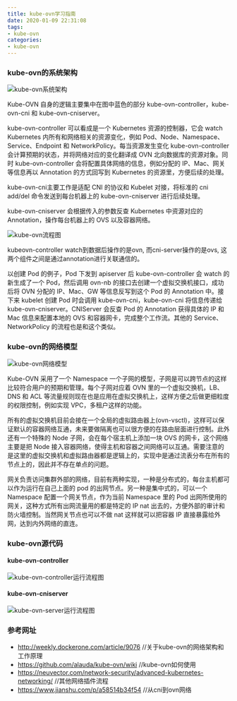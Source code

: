 ```yaml
---
title: kube-ovn学习指南
date: 2020-01-09 22:31:08
tags: 
- kube-ovn
categories:
- kube-ovn
---
```


### kube-ovn的系统架构
![kube-ovn系统架构](http://dockone.io/uploads/article/20190710/decaf6ff139442ffeccd70b7ad3d0bc3.png)

Kube-OVN 自身的逻辑主要集中在图中蓝色的部分 kube-ovn-controller，kube-ovn-cni 和 kube-ovn-cniserver。

kube-ovn-controller 可以看成是一个 Kubernetes 资源的控制器，它会 watch Kubernetes 内所有和网络相关的资源变化，例如 Pod、Node、Namespace、Service、Endpoint 和 NetworkPolicy。每当资源发生变化 kube-ovn-controller 会计算预期的状态，并将网络对应的变化翻译成 OVN 北向数据库的资源对象。同时 kube-ovn-controller 会将配置具体网络的信息，例如分配的 IP、Mac、网关等信息再以 Annotation 的方式回写到 Kubernetes 的资源里，方便后续的处理。

kube-ovn-cni主要工作是适配 CNI 的协议和 Kubelet 对接，将标准的 cni add/del 命令发送到每台机器上的 kube-ovn-cniserver 进行后续处理。

kube-ovn-cniserver 会根据传入的参数反查 Kubernetes 中资源对应的 Annotation，操作每台机器上的 OVS 以及容器网络。

![kube-ovn流程图](ylt.jpg)

kubeovn-controller watch到数据后操作的是ovn, 而cni-server操作的是ovs, 这两个组件之间是通过annotation进行关联通信的。

以创建 Pod 的例子，Pod 下发到 apiserver 后 kube-ovn-controller 会 watch 的新生成了一个 Pod，然后调用 ovn-nb 的接口去创建一个虚拟交换机接口，成功后将 OVN 分配的 IP、Mac、GW 等信息反写到这个 Pod 的 Annotation 中。接下来 kubelet 创建 Pod 时会调用 kube-ovn-cni，kube-ovn-cni 将信息传递给 kube-ovn-cniserver。CNIServer 会反查 Pod 的 Annotation 获得具体的 IP 和 Mac 信息来配置本地的 OVS 和容器网卡，完成整个工作流。其他的 Service、NetworkPolicy 的流程也是和这个类似。

### kube-ovn的网络模型
![kube-ovn网络模型](http://dockone.io/uploads/article/20190710/b423db902176e17b0108ffb62f69cf38.jpeg)

Kube-OVN 采用了一个 Namespace 一个子网的模型，子网是可以跨节点的这样比较符合用户的预期和管理。每个子网对应着 OVN 里的一个虚拟交换机，LB、DNS 和 ACL 等流量规则现在也是应用在虚拟交换机上，这样方便之后做更细粒度的权限控制，例如实现 VPC，多租户这样的功能。

所有的虚拟交换机目前会接在一个全局的虚拟路由器上(ovn-vsctl)，这样可以保证默认的容器网络互通，未来要做隔离也可以很方便的在路由层面进行控制。此外还有一个特殊的 Node 子网，会在每个宿主机上添加一块 OVS 的网卡，这个网络主要是把 Node 接入容器网络，使得主机和容器之间网络可以互通。需要注意的是这里的虚拟交换机和虚拟路由器都是逻辑上的，实现中是通过流表分布在所有的节点上的，因此并不存在单点的问题。

网关负责访问集群外部的网络，目前有两种实现，一种是分布式的，每台主机都可以作为运行在自己上面的 pod 的出网节点。另一种是集中式的，可以一个 Namespace 配置一个网关节点，作为当前 Namespace 里的 Pod 出网所使用的网关，这种方式所有出网流量用的都是特定的 IP nat 出去的，方便外部的审计和防火墙控制。当然网关节点也可以不做 nat 这样就可以把容器 IP 直接暴露给外网，达到内外网络的直连。

### kube-ovn源代码

#### kube-ovn-controller
![kube-ovn-controller运行流程图](kube-ovn-controller.png)

#### kube-ovn-cniserver
![kube-ovn-server运行流程图](kube-ovn-cniserver.png)

### 参考网址
- http://weekly.dockerone.com/article/9076  //关于kube-ovn的网络架构和工作原理
- https://github.com/alauda/kube-ovn/wiki   //kube-ovn如何使用
- https://neuvector.com/network-security/advanced-kubernetes-networking/  //其他网络插件流程
- https://www.jianshu.com/p/a58514b34f54 //从cni到ovn网络